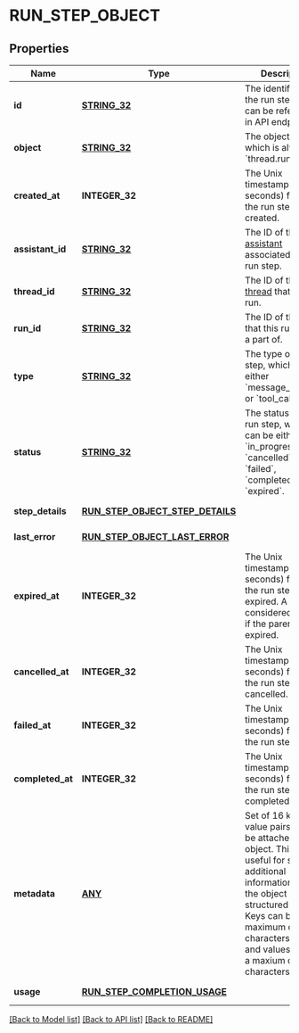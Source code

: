 # RUN_STEP_OBJECT

## Properties
Name | Type | Description | Notes
------------ | ------------- | ------------- | -------------
**id** | [**STRING_32**](STRING_32.md) | The identifier of the run step, which can be referenced in API endpoints. | [default to null]
**object** | [**STRING_32**](STRING_32.md) | The object type, which is always &#x60;thread.run.step&#x60;. | [default to null]
**created_at** | **INTEGER_32** | The Unix timestamp (in seconds) for when the run step was created. | [default to null]
**assistant_id** | [**STRING_32**](STRING_32.md) | The ID of the [assistant](/docs/api-reference/assistants) associated with the run step. | [default to null]
**thread_id** | [**STRING_32**](STRING_32.md) | The ID of the [thread](/docs/api-reference/threads) that was run. | [default to null]
**run_id** | [**STRING_32**](STRING_32.md) | The ID of the [run](/docs/api-reference/runs) that this run step is a part of. | [default to null]
**type** | [**STRING_32**](STRING_32.md) | The type of run step, which can be either &#x60;message_creation&#x60; or &#x60;tool_calls&#x60;. | [default to null]
**status** | [**STRING_32**](STRING_32.md) | The status of the run step, which can be either &#x60;in_progress&#x60;, &#x60;cancelled&#x60;, &#x60;failed&#x60;, &#x60;completed&#x60;, or &#x60;expired&#x60;. | [default to null]
**step_details** | [**RUN_STEP_OBJECT_STEP_DETAILS**](RunStepObject_step_details.md) |  | [default to null]
**last_error** | [**RUN_STEP_OBJECT_LAST_ERROR**](RunStepObject_last_error.md) |  | [default to null]
**expired_at** | **INTEGER_32** | The Unix timestamp (in seconds) for when the run step expired. A step is considered expired if the parent run is expired. | [default to null]
**cancelled_at** | **INTEGER_32** | The Unix timestamp (in seconds) for when the run step was cancelled. | [default to null]
**failed_at** | **INTEGER_32** | The Unix timestamp (in seconds) for when the run step failed. | [default to null]
**completed_at** | **INTEGER_32** | The Unix timestamp (in seconds) for when the run step completed. | [default to null]
**metadata** | [**ANY**](.md) | Set of 16 key-value pairs that can be attached to an object. This can be useful for storing additional information about the object in a structured format. Keys can be a maximum of 64 characters long and values can be a maxium of 512 characters long.  | [default to null]
**usage** | [**RUN_STEP_COMPLETION_USAGE**](RunStepCompletionUsage.md) |  | [default to null]

[[Back to Model list]](../README.md#documentation-for-models) [[Back to API list]](../README.md#documentation-for-api-endpoints) [[Back to README]](../README.md)


